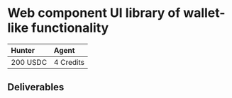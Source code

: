 # Web component UI library of wallet-like functionality

| Hunter | Agent
| :- | :-
| 200 USDC | 4 Credits

## Deliverables
